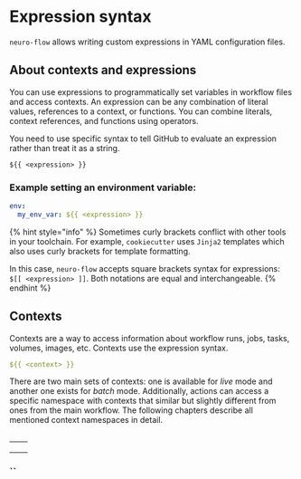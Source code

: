 # Expression syntax

`neuro-flow` allows writing custom expressions in YAML configuration files.

## About contexts and expressions

You can use expressions to programmatically set variables in workflow files and access contexts. An expression can be any combination of literal values, references to a context, or functions. You can combine literals, context references, and functions using operators.

You need to use specific syntax to tell GitHub to evaluate an expression rather than treat it as a string.

```text
${{ <expression> }}
```

### Example setting an environment variable:

```yaml
env:
  my_env_var: ${{ <expression> }}
```

{% hint style="info" %}
Sometimes curly brackets conflict with other tools in your toolchain. For example, `cookiecutter` uses `Jinja2` templates which also uses curly brackets for template formatting.

In this case, `neuro-flow` accepts square brackets syntax for expressions: `$[[ <expression> ]]`. Both notations are equal and interchangeable.
{% endhint %}

## Contexts

Contexts are a way to access information about workflow runs, jobs, tasks, volumes, images, etc. Contexts use the expression syntax.

```yaml
${{ <context> }}
```

There are two main sets of contexts: one is available for _live_ mode and another one exists for _batch_ mode. Additionally, actions can access a specific namespace with contexts that similar but slightly different from ones from the main workflow. The following chapters describe all mentioned context namespaces in detail.

## 

|  |  |
| :--- | :--- |
|  |  |
|  |  |
|  |  |

### \`\`

|  |
| :--- |


